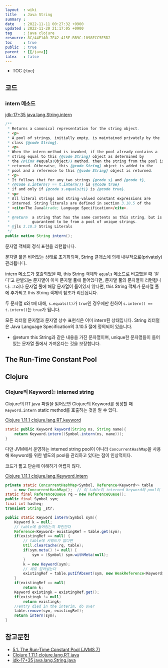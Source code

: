 ```yaml
---
layout  : wiki
title   : Java String
summary : 
date    : 2022-11-11 00:27:32 +0900
updated : 2022-11-20 21:17:05 +0900
tag     : java clojure
resource: 8C/44F1A0-7F42-415F-BB9C-1098ECC5E5D2
toc     : true
public  : true
parent  : [[/java]]
latex   : false
---
```

* TOC
{:toc}

## 코드

### intern 메소드

[jdk-17+35 java.lang.String.intern]( https://github.com/openjdk/jdk/blob/jdk-17%2B35/src/java.base/share/classes/java/lang/String.java#L4367-L4390 )

```java
/**
 * Returns a canonical representation for the string object.
 * <p>
 * A pool of strings, initially empty, is maintained privately by the
 * class {@code String}.
 * <p>
 * When the intern method is invoked, if the pool already contains a
 * string equal to this {@code String} object as determined by
 * the {@link #equals(Object)} method, then the string from the pool is
 * returned. Otherwise, this {@code String} object is added to the
 * pool and a reference to this {@code String} object is returned.
 * <p>
 * It follows that for any two strings {@code s} and {@code t},
 * {@code s.intern() == t.intern()} is {@code true}
 * if and only if {@code s.equals(t)} is {@code true}.
 * <p>
 * All literal strings and string-valued constant expressions are
 * interned. String literals are defined in section 3.10.5 of the
 * <cite>The Java&trade; Language Specification</cite>.
 *
 * @return  a string that has the same contents as this string, but is
 *          guaranteed to be from a pool of unique strings.
 * @jls 3.10.5 String Literals
 */
public native String intern();
```

>
문자열 객체의 정식 표현을 리턴합니다.
>
문자열 풀은 비어있는 상태로 초기화되며, String 클래스에 의해 내부적으로(privately) 관리됩니다.
>
intern 메소드가 호출되었을 때, this String 객체와 `equals` 메소드로 비교했을 때 '같다'고 판별되는 문자열이 이미 문자열 풀에 들어있다면, 문자열 풀의 문자열이 리턴됩니다.
그러나 문자열 풀에 해당 문자열이 들어있지 않다면, this String 객체가 문자열 풀에 추가되고 this String 객체의 참조가 리턴됩니다.
>
두 문자열 s와 t에 대해, `s.equals(t)`가 `true`인 경우에만 한하여 `s.intern() == t.intern()`는 `true`가 됩니다.
>
모든 리터럴 문자열과 문자열 상수 표현식은 이미 intern된 상태입니다.
String 리터럴은 Java Language Specification의 3.10.5 절에 정의되어 있습니다.
>
- @return this String과 같은 내용을 가진 문자열이며, unique한 문자열들이 들어있는 문자열 풀에서 가져온다는 것을 보장합니다.



## The Run-Time Constant Pool

## Clojure

### Clojure의 Keyword는 interned string

Clojure의 RT.java 파일을 읽어보면 Clojure의 Keyword를 생성할 때 `Keyword.intern` static method를 호출하는 것을 알 수 있다.

[Clojure 1.11.1 clojure.lang.RT.keyword]( https://github.com/clojure/clojure/blob/clojure-1.11.1/src/jvm/clojure/lang/RT.java#L347-L349 )

```java
static public Keyword keyword(String ns, String name){
    return Keyword.intern((Symbol.intern(ns, name)));
}
```

다만 JVM에서 운영하는 interned string pool이 아니라 `ConcurrentHashMap`을 사용해 Keyword를 위한 별도의 pool을 관리하고 있다는 점이 인상적이다.

코드가 짧고 단순해 이해하기 어렵지 않다.

[Clojure 1.11.1 clojure.lang.Keyword.intern]( https://github.com/clojure/clojure/blob/clojure-1.11.1/src/jvm/clojure/lang/Keyword.java#L28-L53 )

```java
private static ConcurrentHashMap<Symbol, Reference<Keyword>> table
    = new ConcurrentHashMap();  // 이 table이 interned keyword의 pool이 된다.
static final ReferenceQueue rq = new ReferenceQueue();
public final Symbol sym;
final int hasheq;
transient String _str;

public static Keyword intern(Symbol sym){
    Keyword k = null;
    // table에 들어있는지 확인한다
    Reference<Keyword> existingRef = table.get(sym);
    if(existingRef == null) {
        // table에 키워드가 없다면
        Util.clearCache(rq, table);
        if(sym.meta() != null) {
            sym = (Symbol) sym.withMeta(null);
        }
        k = new Keyword(sym);
        // 새로 집어넣는다
        existingRef = table.putIfAbsent(sym, new WeakReference<Keyword>(k, rq));
    }
    if(existingRef == null)
        return k;
    Keyword existingk = existingRef.get();
    if(existingk != null)
        return existingk;
    //entry died in the interim, do over
    table.remove(sym, existingRef);
    return intern(sym);
}
```


## 참고문헌

- [5.1. The Run-Time Constant Pool (JVMS 7)]( https://docs.oracle.com/javase/specs/jvms/se7/html/jvms-5.html#jvms-5.1 )
- [Clojure 1.11.1 clojure.lang.RT.java]( https://github.com/clojure/clojure/blob/clojure-1.11.1/src/jvm/clojure/lang/RT.java )
- [jdk-17+35 java.lang.String.java]( https://github.com/openjdk/jdk/blob/jdk-17%2B35/src/java.base/share/classes/java/lang/String.java )
